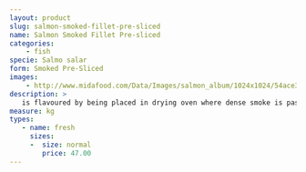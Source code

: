 ```yaml
---
layout: product
slug: salmon-smoked-fillet-pre-sliced
name: Salmon Smoked Fillet Pre-sliced
categories:
    - fish
specie: Salmo salar
form: Smoked Pre-Sliced
images:
    - http://www.midafood.com/Data/Images/salmon_album/1024x1024/54ace32897598155.jpg
description: >
   is flavoured by being placed in drying oven where dense smoke is passed around and through the product.
measure: kg
types:
   - name: fresh
     sizes:
     -  size: normal
        price: 47.00
---
```

